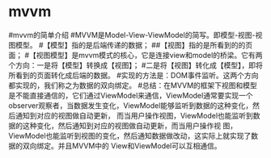 # mvvm
#mvvm的简单介绍 
#MVVM是Model-View-ViewModel的简写。即模型-视图-视图模型。
#【模型】指的是后端传递的数据；
##【视图】指的是所看到的的页面；
#【视图模型】是mvvm模式的核心，它是连接view和model的桥梁。它有两个方向：一是将【模型】转换成【视图】；
#二是将【视图】转化成【模型】，即将所看到的页面转化成后端的数据。
#实现的方法是：DOM事件监听。这两个方向都实现的，我们称之为数据的双向绑定。
#总结：在MVVM的框架下视图和模型是不能直接通信的，它们通过ViewModel来通信，ViewModel通常要实现一个
observer观察者，当数据发生变化，ViewModel能够监听到数据的这种变化，然后通知到对应的视图做自动更新，
而当用户操作视图，ViewModel也能监听到数据的这种变化，然后通知到对应的视图做自动更新，而当用户操作视
图，ViewModel也能监听到视图的变化，然后通知数据做改动，这实际上就实现了数据的双向绑定。并且MVVM中的
View和ViewModel可以互相通信。

